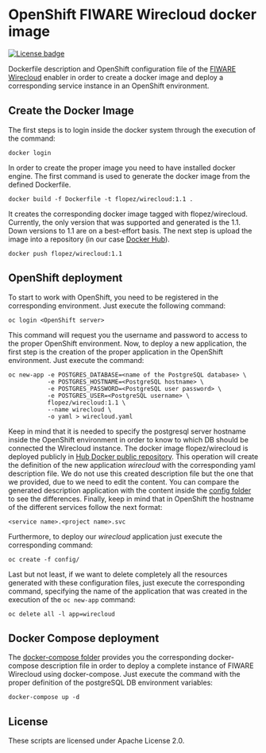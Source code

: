 # OpenShift FIWARE Wirecloud docker image
[![License badge](https://img.shields.io/badge/license-Apache_2.0-blue.svg)](https://opensource.org/licenses/Apache-2.0)

Dockerfile description and OpenShift configuration file of the [FIWARE Wirecloud](https://github.com/Wirecloud/wirecloud)
enabler in order to create a docker image and deploy a corresponding service instance in 
an OpenShift environment.

## Create the Docker Image

The first steps is to login inside the docker system through the execution of
the command:

```console
docker login
```

In order to create the proper image you need to have installed docker engine.
The first command is used to generate the docker image from the defined Dockerfile.

```console
docker build -f Dockerfile -t flopez/wirecloud:1.1 .
```

It creates the corresponding docker image tagged with flopez/wirecloud. Currently, 
the only version that was supported and generated is the 1.1. Down versions to 1.1 
are on a best-effort basis. The next step is upload the image into a repository 
(in our case [Docker Hub](https://hub.docker.com/)).

```console
docker push flopez/wirecloud:1.1
```


## OpenShift deployment

To start to work with OpenShift, you need to be registered in the corresponding 
environment. Just execute the following command:

```console
oc login <OpenShift server>
```

This command will request you the username and password to access to the proper 
OpenShift environment. Now, to deploy a new application, the first step is the 
creation of the proper application in the OpenShift environment. Just execute 
the command:

```console
oc new-app -e POSTGRES_DATABASE=<name of the PostgreSQL database> \
           -e POSTGRES_HOSTNAME=<PostgreSQL hostname> \
           -e POSTGRES_PASSWORD=<PostgreSQL user password> \
           -e POSTGRES_USER=<PostgreSQL username> \
           flopez/wirecloud:1.1 \
           --name wirecloud \
           -o yaml > wirecloud.yaml
```

Keep in mind that it is needed to specify the postgresql server hostname inside 
the OpenShift environment in order to know to which DB should be connected the 
Wirecloud instance. The docker image flopez/wirecloud is deployed publicly
in [Hub Docker public repository](https://hub.docker.com/r/flopez/wirecloud/). This 
operation will create the definition of the new application *wirecloud* with the 
corresponding yaml description file. We do not use this created description file 
but the one that we provided, due to we need to edit the content. You can compare 
the generated description application with the content inside the 
[config folder](https://github.com/flopezag/openshift-wirecloud/config) 
to see the differences. Finally, keep in mind that in OpenShift the hostname of 
the different services follow the next format:

```text
<service name>.<project name>.svc
```

Furthermore, to deploy our *wirecloud* application just execute the corresponding 
command:

```console
oc create -f config/
```

Last but not least, if we want to delete completely all the resources generated 
with these configuration files, just execute the corresponding command, specifying 
the name of the application that was created in the execution of the ```oc new-app``` 
command:

```console
oc delete all -l app=wirecloud
```

## Docker Compose deployment

The [docker-compose folder](https://github.com/flopezag/openshift-wirecloud/config)
provides you the corresponding docker-compose description file in order to deploy
a complete instance of FIWARE Wirecloud using docker-compose. Just execute the 
command with the proper definition of the postgreSQL DB environment variables:

```console
docker-compose up -d
```

## License

These scripts are licensed under Apache License 2.0.
